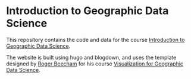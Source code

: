# Introduction to Geographic Data Science

This repository contains the code and data for the course [Introduction to Geographic Data Science](https://fcorowe.github.io/intro-gds/).

The website is built using hugo and blogdown, and uses the template designed by [Roger Beecham](https://www.roger-beecham.com/) for his course [Visualization for Geographic Data Science](https://www.roger-beecham.com/vis-for-gds/).
